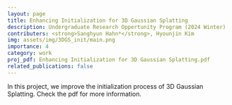 ```yaml
---
layout: page
title: Enhancing Initialization for 3D Gaussian Splatting
description: Undergraduate Research Oppertunity Program (2024 Winter)
contributers: <strong>Sanghyun Hahn*</strong>, Hyounjin Kim
img: assets/img/3DGS_init/main.png
importance: 4
category: work
proj_pdf: Enhancing Initialization for 3D Gaussian Splatting.pdf
related_publications: false
---
```


In this project, we improve the initialization process of 3D Gaussian Splatting.
Check the pdf for more information.